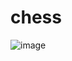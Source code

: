 # chess
![image](https://user-images.githubusercontent.com/70645788/226883864-6a6aa475-ed33-4b85-934f-19f6ef7a90f8.png)
